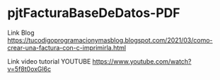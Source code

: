 # pjtFacturaBaseDeDatos-PDF

Link Blog
https://tucodigoprogramacionymasblog.blogspot.com/2021/03/como-crear-una-factura-con-c-imprimirla.html

Link video tutorial YOUTUBE
https://www.youtube.com/watch?v=5f8t0oxGl6c
